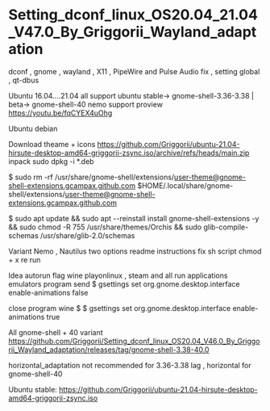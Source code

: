 # Setting_dconf_linux_OS20.04_21.04_V47.0_By_Griggorii_Wayland_adaptation
dconf , gnome , wayland , X11 , PipeWire and Pulse Audio fix , setting global , qt-dbus

Ubuntu 16.04....21.04 all support ubuntu stable-> gnome-shell-3.36-3.38 | beta-> gnome-shell-40 nemo support proview https://youtu.be/fqCYEX4uOhg

Ubuntu debian

Download theame + icons https://github.com/Griggorii/ubuntu-21.04-hirsute-desktop-amd64-griggorii-zsync.iso/archive/refs/heads/main.zip inpack sudo dpkg -i *.deb

$ sudo rm -rf /usr/share/gnome-shell/extensions/user-theme@gnome-shell-extensions.gcampax.github.com $HOME/.local/share/gnome-shell/extensions/user-theme@gnome-shell-extensions.gcampax.github.com

$ sudo apt update && sudo apt --reinstall install gnome-shell-extensions -y && sudo chmod -R 755 /usr/share/themes/Orchis && sudo glib-compile-schemas /usr/share/glib-2.0/schemas

Variant Nemo , Nautilus two options readme instructions fix sh script chmod + x re run

Idea autorun flag wine playonlinux , steam and all run applications emulators program send $ gsettings set org.gnome.desktop.interface enable-animations false

close program wine $ $ gsettings set org.gnome.desktop.interface enable-animations true

All gnome-shell + 40 variant https://github.com/Griggorii/Setting_dconf_linux_OS20.04_V46.0_By_Griggorii_Wayland_adaptation/releases/tag/gnome-shell-3.38-40.0

horizontal_adaptation not recommended for 3.36-3.38 lag , horizontal for gnome-shell-40

Ubuntu stable: https://github.com/Griggorii/ubuntu-21.04-hirsute-desktop-amd64-griggorii-zsync.iso
